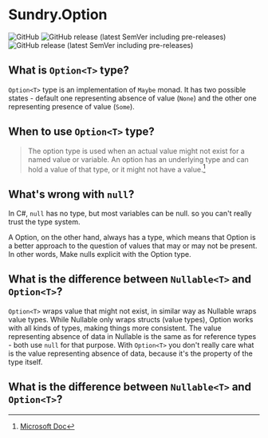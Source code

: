 # Sundry.Option

<img alt="GitHub" src="https://img.shields.io/github/license/sundryoss/Sundry.Option?style=for-the-badge">

<img alt="GitHub release (latest SemVer including pre-releases)" src="https://img.shields.io/github/v/release/sundryoss/Sundry.Option?include_prereleases&style=for-the-badge">

<img alt="GitHub release (latest SemVer including pre-releases)" src="https://img.shields.io/github/v/release/sundryoss/Sundry.Option?style=for-the-badge">


## What is `Option<T>` type?
`Option<T>` type is an implementation of `Maybe` monad. It has two possible states - default one representing absence of value (`None`) and the other one representing presence of value (`Some`). 

## When to use `Option<T>` type?

> The option type is used when an actual value might not exist for a named value or variable. An option has an underlying type and can hold a value of that type, or it might not have a value.[^MicrosoftDoc]

## What's wrong with `null`?
In C#, `null` has no type, but most variables can be null. so you can't really trust the type system.

A Option, on the other hand, always has a type, which means that Option is a better approach to the question of values that may or may not be present. In other words, Make nulls explicit with the Option type.

## What is the difference between `Nullable<T>` and `Option<T>`?

`Option<T>` wraps value that might not exist, in similar way as Nullable<T> wraps value types. While Nullable<T> only wraps structs (value types), Option<T> works with all kinds of types, making things more consistent. The value representing absence of data in Nullable<T> is the same as for reference types - both use `null` for that purpose. 
With `Option<T>` you don't really care what is the value representing absence of data, because it's the property of the type itself.

## What is the difference between `Nullable<T>` and `Option<T>`?


[^MicrosoftDoc]:
    [Microsoft Doc](https://docs.microsoft.com/en-us/dotnet/fsharp/language-reference/options)

